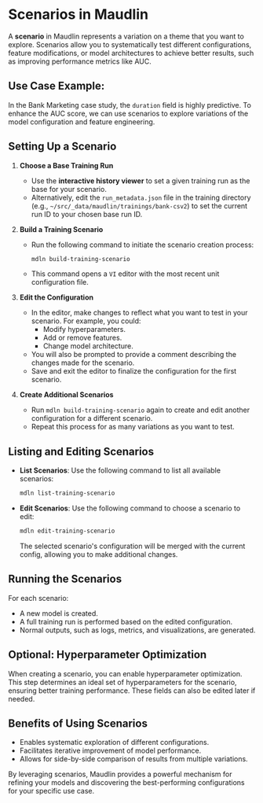 # Scenarios in Maudlin

A **scenario** in Maudlin represents a variation on a theme that you want to explore. Scenarios allow you to systematically test different configurations, feature modifications, or model architectures to achieve better results, such as improving performance metrics like AUC.

## Use Case Example:

In the Bank Marketing case study, the `duration` field is highly predictive. To enhance the AUC score, we can use scenarios to explore variations of the model configuration and feature engineering.

## Setting Up a Scenario

1. **Choose a Base Training Run**

   - Use the **interactive history viewer** to set a given training run as the base for your scenario.
   - Alternatively, edit the `run_metadata.json` file in the training directory (e.g., `~/src/_data/maudlin/trainings/bank-csv2`) to set the current run ID to your chosen base run ID.

2. **Build a Training Scenario**

   - Run the following command to initiate the scenario creation process:
     ```bash
     mdln build-training-scenario
     ```
   - This command opens a `VI` editor with the most recent unit configuration file.

3. **Edit the Configuration**

   - In the editor, make changes to reflect what you want to test in your scenario. For example, you could:
     - Modify hyperparameters.
     - Add or remove features.
     - Change model architecture.
   - You will also be prompted to provide a comment describing the changes made for the scenario.
   - Save and exit the editor to finalize the configuration for the first scenario.

4. **Create Additional Scenarios**

   - Run `mdln build-training-scenario` again to create and edit another configuration for a different scenario.
   - Repeat this process for as many variations as you want to test.

## Listing and Editing Scenarios

- **List Scenarios**:
  Use the following command to list all available scenarios:
  ```bash
  mdln list-training-scenario
  ```
- **Edit Scenarios**:
  Use the following command to choose a scenario to edit:
  ```bash
  mdln edit-training-scenario
  ```
  The selected scenario's configuration will be merged with the current config, allowing you to make additional changes.

## Running the Scenarios

For each scenario:

- A new model is created.
- A full training run is performed based on the edited configuration.
- Normal outputs, such as logs, metrics, and visualizations, are generated.

## Optional: Hyperparameter Optimization

When creating a scenario, you can enable hyperparameter optimization. This step determines an ideal set of hyperparameters for the scenario, ensuring better training performance. These fields can also be edited later if needed.

## Benefits of Using Scenarios

- Enables systematic exploration of different configurations.
- Facilitates iterative improvement of model performance.
- Allows for side-by-side comparison of results from multiple variations.

By leveraging scenarios, Maudlin provides a powerful mechanism for refining your models and discovering the best-performing configurations for your specific use case.

